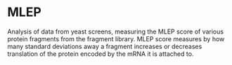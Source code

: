 # MLEP

Analysis of data from yeast screens, measuring the MLEP score of various protein fragments from the fragment library. MLEP score measures by how many standard deviations away a fragment increases or decreases translation of the protein encoded by the mRNA it is attached to. 
